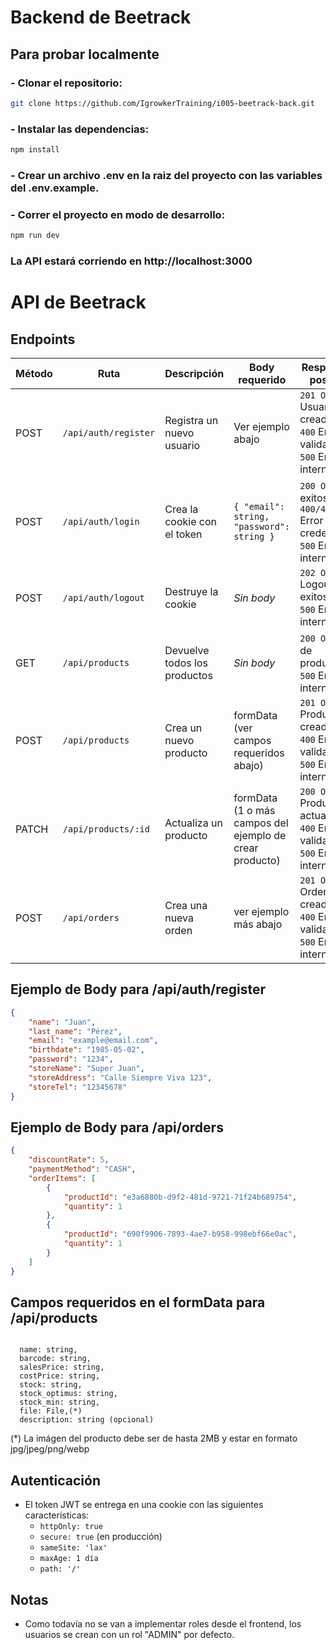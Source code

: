 # Backend de Beetrack

## Para probar localmente

### - Clonar el repositorio:

```bash
git clone https://github.com/IgrowkerTraining/i005-beetrack-back.git
```
### - Instalar las dependencias:
```bash
npm install
```
### - Crear un archivo .env en la raiz del proyecto con las variables del .env.example.

### - Correr el proyecto en modo de  desarrollo:
```bash
npm run dev
```
### La API estará corriendo en http://localhost:3000

# API de Beetrack

## Endpoints

| Método | Ruta              | Descripción                          | Body requerido                                     | Respuestas posibles                           |
|--------|-------------------|--------------------------------------|---------------------------------------------------|----------------------------------------------|
| POST   | `/api/auth/register` | Registra un nuevo usuario            | Ver ejemplo abajo    | `201 OK` Usuario creado<br>`400` Error de validación<br>`500` Error interno |
| POST   | `/api/auth/login`    | Crea la cookie con el token           | `{ "email": string, "password": string }`         | `200 OK` Login exitoso<br>`400/401` Error credenciales<br>`500` Error interno |
| POST   | `/api/auth/logout`   | Destruye la cookie        | _Sin body_                                        | `202 OK` Logout exitoso<br>`500` Error interno | 
| GET  | `/api/products`  | Devuelve todos los productos | _Sin body_ | `200 OK` Lista de productos<br>`500` Error interno |
| POST |  `/api/products` | Crea un nuevo producto | formData (ver campos requeridos abajo) | `201 OK` Producto creado<br>`400` Error de validación<br>`500` Error interno |
| PATCH |  `/api/products/:id` | Actualiza un producto | formData (1 o más campos del ejemplo de crear producto) | `200 OK` Producto actualizado<br>`400` Error de validación<br>`500` Error interno |
| POST  | `/api/orders`   | Crea una nueva orden  | ver ejemplo más abajo |  `201 OK` Orden creada<br>`400` Error de validación<br>`500` Error interno |

## Ejemplo de Body para /api/auth/register
```json
{
    "name": "Juan",
    "last_name": "Pérez",
    "email": "example@email.com",
    "birthdate": "1985-05-02",
    "password": "1234",
    "storeName": "Super Juan",
    "storeAddress": "Calle Siempre Viva 123",
    "storeTel": "12345678"
}
```
## Ejemplo de Body para /api/orders
```json
{
    "discountRate": 5,
    "paymentMethod": "CASH",
    "orderItems": [
        {
            "productId": "e3a6880b-d9f2-481d-9721-71f24b689754",
            "quantity": 1
        },
        {
            "productId": "690f9906-7893-4ae7-b958-998ebf66e0ac",
            "quantity": 1
        }
    ]
}
```

## Campos requeridos en el formData para /api/products
```

  name: string,
  barcode: string,
  salesPrice: string,
  costPrice: string,
  stock: string,
  stock_optimus: string,
  stock_min: string,
  file: File,(*)
  description: string (opcional)

```

(*) La imágen del producto debe ser de hasta 2MB y estar en formato jpg/jpeg/png/webp

## Autenticación

- El token JWT se entrega en una cookie con las siguientes características:
  - `httpOnly: true`
  - `secure: true` (en producción)
  - `sameSite: 'lax'`
  - `maxAge: 1 día` 
  - `path: '/'`

## Notas

- Como todavía no se van a implementar roles desde el frontend, los usuarios se crean con un rol "ADMIN" por defecto.

